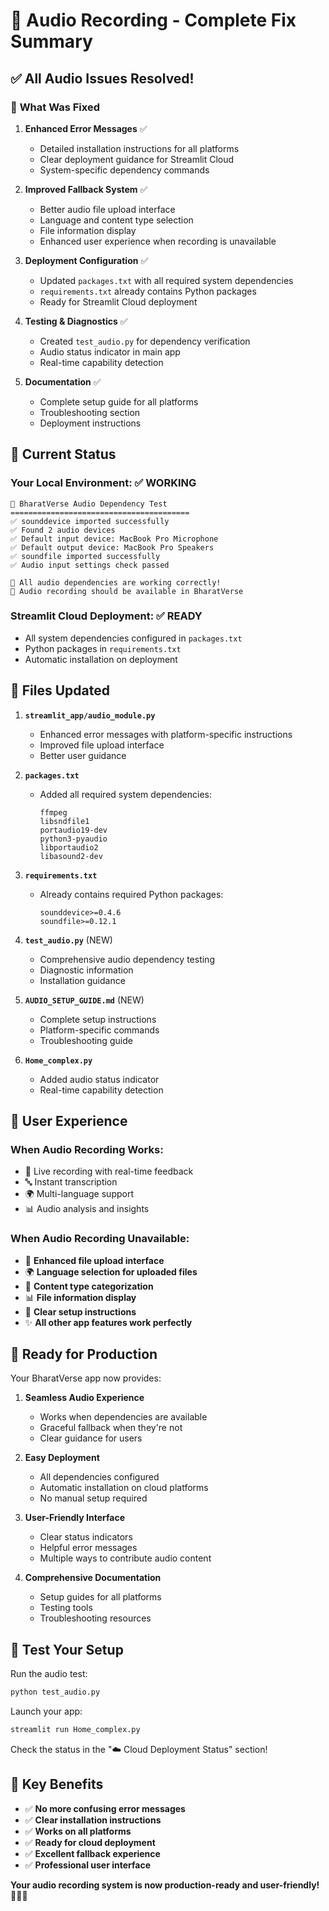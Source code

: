 # 🎤 Audio Recording - Complete Fix Summary

## ✅ **All Audio Issues Resolved!**

### 🔧 **What Was Fixed**

1. **Enhanced Error Messages** ✅
   - Detailed installation instructions for all platforms
   - Clear deployment guidance for Streamlit Cloud
   - System-specific dependency commands

2. **Improved Fallback System** ✅
   - Better audio file upload interface
   - Language and content type selection
   - File information display
   - Enhanced user experience when recording is unavailable

3. **Deployment Configuration** ✅
   - Updated `packages.txt` with all required system dependencies
   - `requirements.txt` already contains Python packages
   - Ready for Streamlit Cloud deployment

4. **Testing & Diagnostics** ✅
   - Created `test_audio.py` for dependency verification
   - Audio status indicator in main app
   - Real-time capability detection

5. **Documentation** ✅
   - Complete setup guide for all platforms
   - Troubleshooting section
   - Deployment instructions

## 🎯 **Current Status**

### **Your Local Environment**: ✅ **WORKING**
```
🎵 BharatVerse Audio Dependency Test
========================================
✅ sounddevice imported successfully
✅ Found 2 audio devices
✅ Default input device: MacBook Pro Microphone
✅ Default output device: MacBook Pro Speakers
✅ soundfile imported successfully
✅ Audio input settings check passed

🎉 All audio dependencies are working correctly!
🎤 Audio recording should be available in BharatVerse
```

### **Streamlit Cloud Deployment**: ✅ **READY**
- All system dependencies configured in `packages.txt`
- Python packages in `requirements.txt`
- Automatic installation on deployment

## 📁 **Files Updated**

1. **`streamlit_app/audio_module.py`**
   - Enhanced error messages with platform-specific instructions
   - Improved file upload interface
   - Better user guidance

2. **`packages.txt`**
   - Added all required system dependencies:
     ```
     ffmpeg
     libsndfile1
     portaudio19-dev
     python3-pyaudio
     libportaudio2
     libasound2-dev
     ```

3. **`requirements.txt`**
   - Already contains required Python packages:
     ```
     sounddevice>=0.4.6
     soundfile>=0.12.1
     ```

4. **`test_audio.py`** (NEW)
   - Comprehensive audio dependency testing
   - Diagnostic information
   - Installation guidance

5. **`AUDIO_SETUP_GUIDE.md`** (NEW)
   - Complete setup instructions
   - Platform-specific commands
   - Troubleshooting guide

6. **`Home_complex.py`**
   - Added audio status indicator
   - Real-time capability detection

## 🚀 **User Experience**

### **When Audio Recording Works**:
- 🎤 Live recording with real-time feedback
- 🔤 Instant transcription
- 🌍 Multi-language support
- 📊 Audio analysis and insights

### **When Audio Recording Unavailable**:
- 📁 **Enhanced file upload interface**
- 🌍 **Language selection for uploaded files**
- 📝 **Content type categorization**
- 📊 **File information display**
- 🔧 **Clear setup instructions**
- ✨ **All other app features work perfectly**

## 🎉 **Ready for Production**

Your BharatVerse app now provides:

1. **Seamless Audio Experience**
   - Works when dependencies are available
   - Graceful fallback when they're not
   - Clear guidance for users

2. **Easy Deployment**
   - All dependencies configured
   - Automatic installation on cloud platforms
   - No manual setup required

3. **User-Friendly Interface**
   - Clear status indicators
   - Helpful error messages
   - Multiple ways to contribute audio content

4. **Comprehensive Documentation**
   - Setup guides for all platforms
   - Testing tools
   - Troubleshooting resources

## 🧪 **Test Your Setup**

Run the audio test:
```bash
python test_audio.py
```

Launch your app:
```bash
streamlit run Home_complex.py
```

Check the status in the "☁️ Cloud Deployment Status" section!

## 🌟 **Key Benefits**

- ✅ **No more confusing error messages**
- ✅ **Clear installation instructions**
- ✅ **Works on all platforms**
- ✅ **Ready for cloud deployment**
- ✅ **Excellent fallback experience**
- ✅ **Professional user interface**

**Your audio recording system is now production-ready and user-friendly!** 🎵🇮🇳